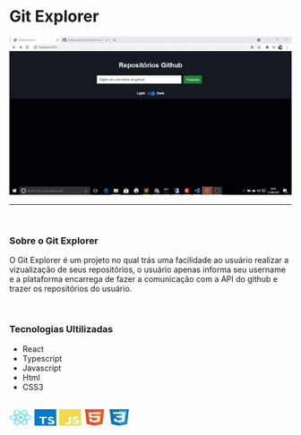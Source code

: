<h1>Git Explorer</h1>

<img src="src/assets/git-explorer.gif" />

<hr>
<br>

<h3>Sobre o Git Explorer</h3>
<p>
O Git Explorer é um projeto no qual trás uma facilidade ao usuário
realizar a vizualização de seus repositórios, o usuário apenas informa seu username
e a plataforma encarrega de fazer a comunicação com a API do github e trazer os repositórios do usuário.
</p>

<br>
<h3>Tecnologias Ultilizadas</h3>
<p>
<ul>
  <li>React</li>
  <li>Typescript</li>
  <li>Javascript</li>
  <li>Html</li>
  <li>CSS3</li>
</ul>
</p>

<div style="display: inline_block"><br>
  <img align="center" alt="Anderson-React" height="30" width="40" src="https://raw.githubusercontent.com/devicons/devicon/master/icons/react/react-original.svg">
  <img align="center" alt="Anderson-Ts" height="30" width="40" src="https://raw.githubusercontent.com/devicons/devicon/master/icons/typescript/typescript-plain.svg">
  <img align="center" alt="Anderson-Js" height="30" width="40" src="https://raw.githubusercontent.com/devicons/devicon/master/icons/javascript/javascript-plain.svg">
  <img align="center" alt="Anderson-HTML" height="30" width="40" src="https://raw.githubusercontent.com/devicons/devicon/master/icons/html5/html5-original.svg">
  <img align="center" alt="Anderson-CSS" height="30" width="40" src="https://raw.githubusercontent.com/devicons/devicon/master/icons/css3/css3-original.svg">
</div>
